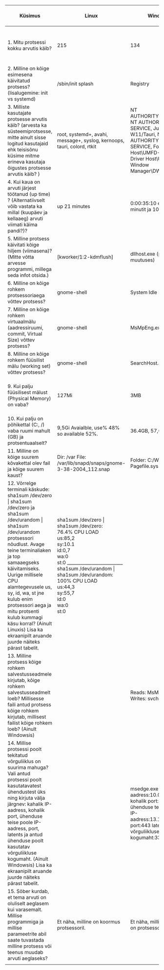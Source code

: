 | Küsimus                                                                                                                                                                                                                                                                                                                                                                                                                  | Linux                                                                                                                                                                                                                                                                      | Windows                                                                                                                                                                   | Linuxis kasutatud käsklus                                                            | Windowsis kasutatud tööriist                                    |
|--------------------------------------------------------------------------------------------------------------------------------------------------------------------------------------------------------------------------------------------------------------------------------------------------------------------------------------------------------------------------------------------------------------------------|----------------------------------------------------------------------------------------------------------------------------------------------------------------------------------------------------------------------------------------------------------------------------|---------------------------------------------------------------------------------------------------------------------------------------------------------------------------|--------------------------------------------------------------------------------------|-----------------------------------------------------------------|
| 1. Mitu protsessi kokku arvutis käib?                                                                                                                                                                                                                                                                                                                                                                                    | 215                                                                                                                                                                                                                                                                        | 134                                                                                                                                                                       | ps -aux \| wc -l                                                                     | Laiendatud task manageri vaate Jõudluse vaheleht.               |
| 2. Milline on kõige esimesena käivitatud protsess? (lisalugemine: init vs systemd)                                                                                                                                                                                                                                                                                                                                       | /sbin/init splash                                                                                                                                                                                                                                                          | Registry                                                                                                                                                                  | ps axopid,cmd,comm,etime                                                             | Process explorer -> tulp start time                             |
| 3. Milliste kasutajate protsesse arvutis käib? (arvesta ka süsteemiprotsesse, mitte ainult sisse logitud kasutajaid ehk teisisõnu küsime mitme erineva kasutaja õigustes protsesse arvutis käib? )                                                                                                                                                                                                                       | root, systemd+, avahi, message+, syslog, kernoops, tauri, colord, rtkit                                                                                                                                                                                                    | NT AUTHORITY\SYSTEM, NT AUTHORITY\LOCAL SERVICE,  Juudas-W11/Tauri, NT AUTHORITY\NETWORK SERVICE,  Font Driver Host\UMFD-0, Font Driver Host\UMFD-2, Window Manager\DWM-2 | ps -ef                                                                               | Process explorer -> tulp User Name                              |
| 4. Kui kaua on arvuti järjest töötanud (up time) ? (Alternatiivselt võib vastata ka millal (kuupäev ja kellaaeg) arvuti viimati käima pandi?)?                                                                                                                                                                                                                                                                           | up 21 minutes                                                                                                                                                                                                                                                              | 0:00:35:10 ehk 35 minutit ja 10 sekundit.                                                                                                                                 | uptime -p                                                                            | Task manager -> Performance -> Up Time                          |
| 5. Milline protsess käivitati kõige hiljem (viimasena)? (Mitte võtta arvesse programmi, millega seda infot otsida.)                                                                                                                                                                                                                                                                                                      | [kworker/1:2-kdmflush]                                                                                                                                                                                                                                                     | dllhost.exe (pidevalt muutuses)                                                                                                                                           | ps axo pid,cmd,comm,etime                                                            | Process explorer -> Start time -> Kahanev järjekord             |
| 6. Milline on kõige rohkem protsessoriaega võttev protsess?                                                                                                                                                                                                                                                                                                                                                              | gnome-shell                                                                                                                                                                                                                                                                | System Idle Process                                                                                                                                                       | top                                                                                  | Process explorer -> CPU time                                    |
| 7. Milline on kõige rohkem virtuaalmälu (aadressiruumi, commit, Virtual Size) võttev protsess?                                                                                                                                                                                                                                                                                                                           | gnome-shell                                                                                                                                                                                                                                                                | MsMpEng.exe                                                                                                                                                               | top                                                                                  | Resource Monitor -> Memory -> Commit                            |
| 8. Milline on kõige rohkem füüsilist mälu (working set) võttev protsess?                                                                                                                                                                                                                                                                                                                                                 | gnome-shell                                                                                                                                                                                                                                                                | SearchHost.exe                                                                                                                                                            | top                                                                                  | Resource Monitor -> Memory -> Working set                       |
| 9. Kui palju füüsilisest mälust (Physical Memory) on vaba?                                                                                                                                                                                                                                                                                                                                                               | 127Mi                                                                                                                                                                                                                                                                      | 3MB                                                                                                                                                                       | free -h                                                                              | Resource Monitor -> Memory -> Physical Memory -> Free           |
| 10. Kui palju on põhikettal (C:, /) vaba ruumi mahult (GB) ja protsentuaalselt?                                                                                                                                                                                                                                                                                                                                          | 9,5Gi Avaialble, use% 48% so available 52%.                                                                                                                                                                                                                                | 36.4GB, 57,6%                                                                                                                                                             | df -h                                                                                | Local Disk (C: ) Properties                                     |
| 11. Milline on kõige suurem kõvakettal olev fail ja kõige suurem kaust?                                                                                                                                                                                                                                                                                                                                                  | Dir: /var File: /var/lib/snapd/snaps/gnome-3-38-2004_112.snap                                                                                                                                                                                                              | Folder: C:/Windows File: Pagefile.sys                                                                                                                                     | sudo du -a /var \| sort -n -r \| head -n 10                                          | WinDirStat                                                      |
| 12. Võrrelge terminali käskude: sha1sum /dev/zero \| sha1sum /dev/zero ja sha1sum /dev/urandom \| sha1sum /dev/urandom protsessori nõudlust. Avage teine terminaliaken ja top samaaegseks käivitamiseks. Uurige millisele CPU alamtegevusele us, sy, id, wa, st jne kulub enim protsessori aega ja mitu protsenti kulub kummagi käsu korral? (Ainult Linuxis) Lisa ka ekraanipilt aruande juurde näiteks pärast tabelit. | sha1sum /dev/zero \| sha1sum /dev/zero:  <br> 76.4% CPU LOAD <br> us:85,2 <br> sy:10.1 <br> id:0,7 <br> wa:0 <br> st:0  _________________________ sha1sum /dev/urandom \| sha1sum /dev/urandom: <br> 100% CPU LOAD<br> us:44,3 <br> sy:55,7 <br> id:0 <br> wa:0 <br> st:0  |                                                                                                                                                                           | sha1sum /dev/zero \| sha1sum /dev/zero  sha1sum /dev/urandom \| sha1sum /dev/urandom |                                                                 |
| 13. Milline protsess kõige rohkem salvestusseadmele kirjutab, kõige rohkem salvestusseadmelt loeb? Millisesse faili antud protsess kõige rohkem kirjutab, millisest failist kõige rohkem loeb? (Ainult Windowsis)                                                                                                                                                                                                        |                                                                                                                                                                                                                                                                            | Reads: MsMpEng.exe Writes: svchost.exe                                                                                                                                    |                                                                                      | Process explorer -> I/O Write Bytes / I/O Read Bytes            |
| 14. Millise protsessi poolt tekitatud võrguliiklus on suurima mahuga? Vali antud protsessi poolt kasutatavatest ühendustest üks ning kirjuta välja järgnev: kahalik IP-aadress, kohalik port, ühenduse teise poole IP-aadress, port, latents ja antud ühenduse poolt kasutatav võrguliikluse kogumaht. (Ainult Windowsis) Lisa ka ekraanipilt aruande juurde näiteks pärast tabelit.                                     |                                                                                                                                                                                                                                                                            | msedge.exe  kahalik IP-aadress:10.0.2.15 kohalik port:60874 ühenduse teise poole IP-aadress:13.107.246.53 port:443 latents:0 võrguliikluse kogumaht:33200(B/sec)          |                                                                                      | Task manager -> Performance -> Open Resource Monitor -> Network |
| 15. Sõber kurdab, et tema arvuti on oluliselt aeglasem kui varasemalt. Millise programmiga ja millise parameetrite abil saate tuvastada milline protsess või teenus muudab arvuti aeglaseks?                                                                                                                                                                                                                             | Et näha, milline on koormus protsessoril.                                                                                                                                                                                                                                  | Et näha, milline koormus on protsessoril ja Ramil.                                                                                                                        | top                                                                                  | Task Manager -> Perofrmance -> GPU/Memory                       |
|                                                                                                                                                                                                                                                                                                                                                                                                                          |                                                                                                                                                                                                                                                                            |                                                                                                                                                                           |                                                                                      |                                                                 |
